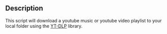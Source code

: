 ## Description

This script will download a youtube music or youtube video playlist to your local folder using the [YT-DLP](https://pypi.org/project/yt-dlp/) library.